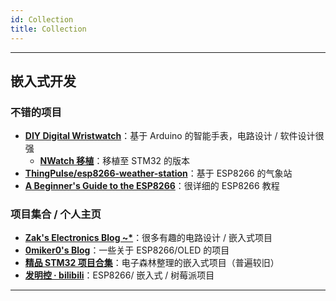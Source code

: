 ```yaml
---
id: Collection
title: Collection
---
```




---

## 嵌入式开发

### 不错的项目

- [**DIY Digital Wristwatch**](https://blog.zakkemble.net/diy-digital-wristwatch/)：基于 Arduino 的智能手表，电路设计 / 软件设计很强
  - [**NWatch 移植**](https://soysauce007.github.io/nwatch/2020/02/13/NWatch.html)：移植至 STM32 的版本
- [**ThingPulse/esp8266-weather-station**](https://github.com/ThingPulse/esp8266-weather-station)：基于 ESP8266 的气象站
- [**A Beginner's Guide to the ESP8266**](https://tttapa.github.io/ESP8266/Chap01%20-%20ESP8266.html)：很详细的 ESP8266 教程

### 项目集合 / 个人主页

- [**Zak's Electronics Blog ~\***](https://blog.zakkemble.net/)：很多有趣的电路设计 / 嵌入式项目
- [**0miker0's Blog**](https://0miker0.wordpress.com/)：一些关于 ESP8266/OLED 的项目
- [**精品 STM32 项目合集**](https://www.eetree.cn/doc/detail/1089)：电子森林整理的嵌入式项目（普遍较旧）
- [**发明控 · bilibili**](https://space.bilibili.com/14010836?spm_id_from=333.788.b_765f7570696e666f.1)：ESP8266/ 嵌入式 / 树莓派项目

---
